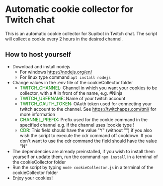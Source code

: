 # Automatic cookie collector for Twitch chat
This is an automatic cookie collector for Supibot in Twitch chat. The script will collect a cookie every 2 hours in the desired channel.
## How to host yourself
- Download and install nodejs
    - For windows https://nodejs.org/en/
    - For linux type command ```apt install nodejs```
- Change values in the .env file of the cookieCollector folder
    - <span style="color:green">TWITCH_CHANNEL</span>: Channel in which you want your cookies to be collector, with a # in front of the name, e.g. #Ninja
    - <span style="color:green">TWITCH_USERNAME</span>: Name of your twitch account
    - <span style="color:green">TWITCH_OAUTH_TOKEN</span>: OAuth token used for connecting your twitch account to the channel. See https://twitchapps.com/tmi/ for more information
    - <span style="color:green">CHANNEL_PREFIX</span>: Prefix used for the cookie command in the specified channel e.g. if the channel uses !cookie type !
    - <span style="color:green">CDR</span>: This field should have the value "Y" (without "") if you also wish the script to execute the cdr command off cooldown. If you don't want to use the cdr command the field should have the value "N"
- The dependencies are already preinstalled, if you wish to install them yourself or update them, run the command ```npm install``` in a terminal of the cookieCollector folder
- Run the script by typing ```node cookieCollector.js``` in a terminal of the cookieCollector folder
- Enjoy your cookies!
